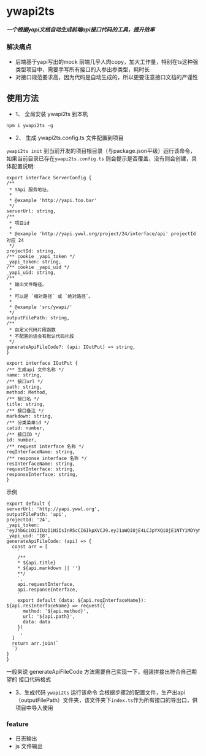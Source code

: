 # ywapi2ts

##### 一个根据yapi文档自动生成前端api接口代码的工具，提升效率

### 解决痛点
  * 后端基于yapi写出的mock 前端几乎人肉copy，加大工作量，特别在ts这种强类型项目中，需要手写所有接口的入参出参类型，耗时长
  * 对接口规范要求高，因为代码是自动生成的，所以更要注意接口文档的严谨性

## 使用方法
 - 1、 全局安装 ywapi2ts 到本机

  `npm i ywapi2ts -g`

 - 2、 生成 ywapi2ts.config.ts 文件配置到项目

  `ywapi2ts init`
  到当前开发的项目根目录（与package.json平级）运行该命令，如果当前目录已存在`ywapi2ts.config.ts` 则会提示是否覆盖，没有则会创建，具体配置说明:
  ```
  export interface ServerConfig {
  /**
   * YApi 服务地址。
   *
   * @example 'http://yapi.foo.bar'
   */
  serverUrl: string,
  /**
   * 项目id
   *
   * @example 'http://yapi.ywwl.org/project/24/interface/api' projectId 对应 24
   */
  projectId: string,
  /** cookie _yapi_token */
  _yapi_token: string,
  /** cookie _yapi_uid */
  _yapi_uid: string,
  /**
   * 输出文件路径。
   *
   * 可以是 `相对路径` 或 `绝对路径`。
   *
   * @example 'src/ywapi/'
   */
  outputFilePath: string,
  /**
   * 自定义代码片段函数
   * 不配置的话会有默认代码片段
   */
  generateApiFileCode?: (api: IOutPut) => string,
}

export interface IOutPut {
  /** 生成api 文件名称 */
  name: string,
  /** 接口url */
  path: string,
  method: Method,
  /** 接口名 */
  title: string,
  /** 接口备注 */
  markdown: string,
  /** 分类菜单id */
  catid: number,
  /** 接口ID */
  id: number,
  /** request interface 名称 */
  reqInterfaceName: string,
  /** response interface 名称 */
  resInterfaceName: string,
  requestInterface: string,
  responseInterface: string,
}

  ```

  示例
  ```
export default {
  serverUrl: 'http://yapi.ywwl.org',
  outputFilePath: 'api',
  projectId: '24',
  _yapi_token: 'eyJhbGciOiJIUzI1NiIsInR5cCI6IkpXVCJ9.eyJ1aWQiOjE4LCJpYXQiOjE1NTY1MDYyMTUsImV4cCI6MTU1NzExMTAxNX0.ADmz2HEE6hKoe1DP_U2QtyKSSEURLf5soGKRNyJkX_o',
  _yapi_uid: '18',
  generateApiFileCode: (api) => {
    const arr = [
      `
      /**
      * ${api.title}
      * ${api.markdown || ''}
      **/
      `,
      api.requestInterface,
      api.responseInterface,
      `
      export default (data: ${api.reqInterfaceName}): ${api.resInterfaceName} => request({
        method: '${api.method}',
        url: '${api.path}',
        data: data
      })
      `,
    ]
    return arr.join(`
    `)
  }
}

  ```

  一般来说 generateApiFileCode 方法需要自己实现一下，组装拼接出符合自己期望的 接口代码格式

 - 3、生成代码
  `ywapi2ts`
  运行该命令 会根据步骤2的配置文件，生产出api（outputFilePath）文件夹，该文件夹下`index.ts`作为所有接口的导出口，供项目中导入使用

### feature
  * 日志输出
  * js 文件输出